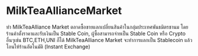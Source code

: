 # MilkTeaAllianceMarket
ทำ MilkTeaAlliance Market ตลาดซื้อขายแลกเปลี่ยนสินค้าในกลุ่มประเทศพันธมิตรชานม โดยร้านค้าตั้งราคาและรับเงินเป็น Stable Coin, ผู้ซื้อสามารถจ่ายเป็น Stable Coin หรือ Crypto อื่นๆเช่น BTC,ETH,UNI ก็ได้ MilkTeaAlliance Market จะทำการแลกเป็น Stablecoin แล้วโอนให้ร้านอัตโนมัติ (Instant Exchange)
